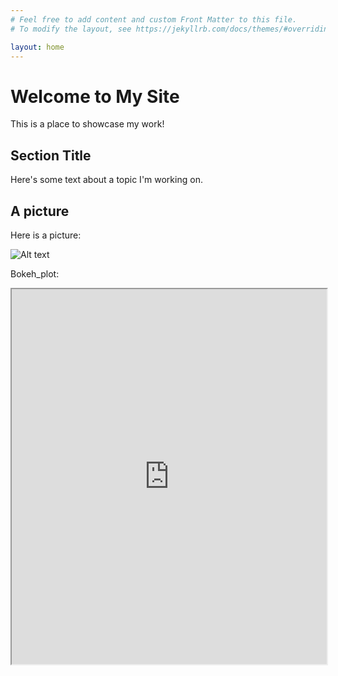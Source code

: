 ```yaml
---
# Feel free to add content and custom Front Matter to this file.
# To modify the layout, see https://jekyllrb.com/docs/themes/#overriding-theme-defaults

layout: home
---
```

# Welcome to My Site

This is a place to showcase my work!

## Section Title
Here's some text about a topic I'm working on. 

## A picture

Here is a picture:

![Alt text](https://github.com/username/repository-name/blob/main/image.png?raw=true)


Bokeh_plot: 


<iframe src="https://github.com/eszterkovacs/SDA/blob/main/bokeh_plot.html?raw=true" width="100%" height="600"></iframe>

